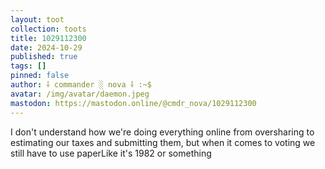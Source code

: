 ```yaml
---
layout: toot
collection: toots
title: 1029112300
date: 2024-10-29
published: true
tags: []
pinned: false
author: ⸸ commander ░ nova ⸸ :~$
avatar: /img/avatar/daemon.jpeg
mastodon: https://mastodon.online/@cmdr_nova/1029112300
---
```


I don't understand how we're doing everything online from oversharing to estimating our taxes and submitting them, but when it comes to voting we still have to use paperLike it's 1982 or something
